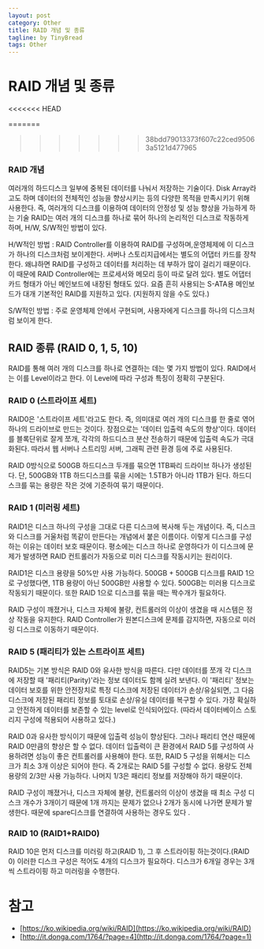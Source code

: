 ```yaml
---
layout: post
category: Other
title: RAID 개념 및 종류 
tagline: by TinyBread
tags: Other
---
```



<!--more-->

# RAID 개념 및 종류   
<<<<<<< HEAD

=======
>>>>>>> 38bdd79013373f607c22ced95063a5121d477965
### RAID 개념  
여러개의 하드디스크 일부에 중복된 데이터를 나눠서 저장하는 기술이다. Disk Array라고도 하며 데이터의 전체적인 성능을 향상시키는 등의 다양한 목적을 만족시키기 위해 사용한다. 즉, 여러개의 디스크를 이용하여 데이터의 안정성 및 성능 향상을 가능하게 하는 기술
RAID는 여러 개의 디스크를 하나로 묶어 하나의 논리적인 디스크로 작동하게 하며, H/W, S/W적인 방법이 있다.

H/W적인 방법 : RAID Controller를 이용하여 RAID를 구성하며,운영체제에 이 디스크가 하나의 디스크처럼 보이게한다. 서버나 스토리지급에서는 별도의 어댑터 카드를 장착한다. 왜냐하면 RAID를 구성하고 데이터를 처리하는 데 부하가 많이 걸리기 때문이다. 이 때문에 RAID Controller에는 프로세서와 메모리 등이 따로 달려 있다. 별도 어댑터 카드 형태가 아닌 메인보드에 내장된 형태도 있다. 요즘 흔히 사용되는 S-ATA용 메인보드가 대개 기본적인 RAID를 지원하고 있다. (지원하지 않을 수도 있다.)

S/W적인 방법 : 주로 운영체제 안에서 구현되며, 사용자에게 디스크를 하나의 디스크처럼 보이게 한다.

## RAID 종류 (RAID 0, 1, 5, 10)   

RAID를 통해 여러 개의 디스크를 하나로 연결하는 데는 몇 가지 방법이 있다. RAID에서는 이를 Level이라고 한다. 이 Level에 따라 구성과 특징이 정확히 구분된다.

### RAID 0 (스트라이프 세트)   
RAID0은 '스트라이프 세트'라고도 한다. 즉, 의미대로 여러 개의 디스크를 한 줄로 엮어 하나의 드라이브로 만드는 것이다. 
장점으로는 '데이터 입출력 속도의 향상'이다. 데이터를 블록단위로 잘게 쪼개, 각각의 하드디스크 분산 전송하기 때문에 입출력 속도가 극대화된다. 따라서 웹 서버나 스트리밍 서버, 그래픽 관련 환경 등에 주로 사용된다.

RAID 0방식으로 500GB 하드디스크 두개를 묶으면 1TB짜리 드라이브 하나가 생성된다. 단, 500GB와 1TB 하드디스크를 묶을 시에는 1.5TB가 아니라 1TB가 된다. 하드디스크를 묶는 용량은 작은 것에 기준하여 묶기 때문이다. 

### RAID 1 (미러링 세트)   
RAID1은 디스크 하나의 구성을 그대로 다른 디스크에 복사해 두는 개념이다. 즉, 디스크와 디스크를 거울처럼 똑같이 만든다는 개념에서 붙은 이름이다. 이렇게 디스크를 구성하는 이유는 데이터 보호 때문이다. 평소에는 디스크 하나로 운영하다가 이 디스크에 문제가 발생하면 RAID 컨트롤러가 자동으로 미러 디스크를 작동시키는 원리이다.

RAID1은 디스크 용량을 50%만 사용 가능하다. 500GB + 500GB 디스크를 RAID 1으로 구성했다면, 1TB 용량이 아닌 500GB만 사용할 수 있다. 500GB는 미러용 디스크로 작동되기 때문이다.
또한 RAID 1으로 디스크를 묶을 때는 짝수개가 필요하다.

RAID 구성이 깨졌거나, 디스크 자체에 불량, 컨트롤러의 이상이 생겼을 때
시스템은 정상 작동을 유지한다. RAID Controller가 원본디스크에 문제를 감지하면, 자동으로 미러링 디스크로 이동하기 때문이다. 

### RAID 5 (패리티가 있는 스트라이프 세트)   
RAID5는 기본 방식은 RAID 0와 유사한 방식을 따른다. 다만 데이터를 쪼개 각 디스크에 저장할 때 '패리티(Parity)'라는 정보 데이터도 함께 실려 보낸다. 이 '패리티' 정보는 데이터 보호를 위한 안전장치로 특정 디스크에 저장된 데이터가 손상/유실되면, 그 다음 디스크에 저장된 패리티 정보를 토대로 손상/유실 데이터를 복구할 수 있다. 가장 확실하고 안전하게 데이터를 보존할 수 있는 level로 인식되어있다. (따라서 데이터베이스 스토리지 구성에 적용되어 사용하고 있다.)

RAID 0과 유사한 방식이기 때문에 입출력 성능이 향상된다. 그러나 패리티 연산 때문에  RAID 0만큼의 향상은 할 수 없다. 데이터 입출력이 큰 환경에서 RAID 5를 구성하여 사용하려면 성능이 좋은 컨트롤러를 사용해야 한다.
또한, RAID 5 구성을 위해서는 디스크가 최소 3개 이상은 되어야 한다. 즉 2개로는 RAID 5를 구성할 수 없다. 용량도 전체 용량의 2/3만 사용 가능하다. 나머지 1/3은 패리티 정보를 저장해야 하기 때문이다.

RAID 구성이 깨졌거나, 디스크 자체에 불량, 컨트롤러의 이상이 생겼을 때
최소 구성 디스크 개수가 3개이기 때문에 1개 까지는 문제가 없으나 2개가 동시에 나가면 문제가 발생한다. 때문에 spare디스크를 연결하여 사용하는 경우도 있다 .

### RAID 10 (RAID1+RAID0)    
RAID 10은 먼저 디스크를 미러링 하고(RAID 1), 그 후 스트라이핑 하는것이다.(RAID 0) 이러한 디스크 구성은 적어도 4개의 디스크가 필요하다.
디스크가 6개일 경우는 3개씩 스트라이핑 하고 미러링을 수행한다.




# 참고   
* [https://ko.wikipedia.org/wiki/RAID](https://ko.wikipedia.org/wiki/RAID)
* [http://it.donga.com/1764/?page=4](http://it.donga.com/1764/?page=1)